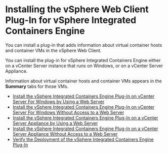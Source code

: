 # Installing the vSphere Web Client Plug-In for vSphere Integrated Containers Engine #

You can install a plug-in that adds information about virtual container hosts and container VMs in the vSphere Web Client.

You can install the plug-in for vSphere Integrated Containers Engine either on a vCenter Server instance that runs on Windows, or on a vCenter Server Appliance. 

Information about virtual container hosts and container VMs appears in the **Summary** tabs for those VMs.

* [Install the vSphere Integrated Containers Engine Plug-In on vCenter Server For Windows by Using a Web Server](plugin_vc_web.md)
* [Install the vSphere Integrated Containers Engine Plug-In on vCenter Server For Windows Without Access to a Web Server](plugin_vc_no_web.md)
* [Install the vSphere Integrated Containers Engine Plug-In on a vCenter Server Appliance by Using a Web Server](plugin_vcsa_web.md)
* [Install the vSphere Integrated Containers Engine Plug-In on a vCenter Server Appliance Without Access to a Web Server](plugin_vcsa_no_web.md)
* [Verify the Deployment of the vSphere Integrated Containers Engine Plug-In](plugin_verify_deployment.md)
